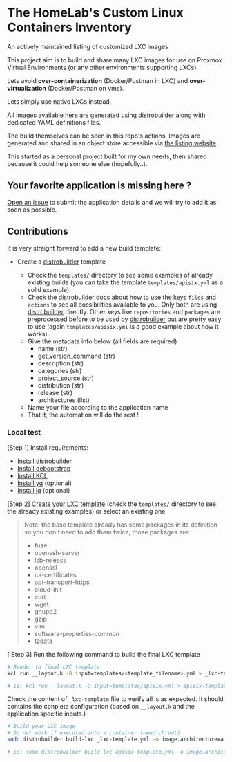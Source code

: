 # The HomeLab's Custom Linux Containers Inventory

An actively maintained listing of customized LXC images

This project aim is to build and share many LXC images for use on Proxmox Virtual Environments (or any other environments supporting LXCs).

Lets avoid **over-containerization** (Docker/Postman in LXC) and **over-virtualization** (Docker/Postman on vms).

Lets simply use native LXCs instead.

All images available here are generated using [distrobuilder](https://linuxcontainers.org/distrobuilder/docs/latest) along with dedicated YAML definitions files.

The build themselves can be seen in this repo's actions.
Images are generated and shared in an object store accessible via [the listing website](https://lxc-images.soubilabs.xyz/).

This started as a personal project built for my own needs, then shared because it could help someone else (hopefully..).

## Your favorite application is missing here ?

[Open an issue](https://github.com/soubinan/homelab-lxc/issues/new?assignees=&labels=&projects=&template=new-application-request.md&title=Add+%3Capplication_name%3E+template) to submit the application details and we will try to add it as soon as possible.

## Contributions

It is very straight forward to add a new build template:

- Create a [distrobuilder](https://linuxcontainers.org/distrobuilder/docs/latest/) template

   - Check the `templates/` directory to see some examples of already existing builds (you can take the template `templates/apisix.yml` as a solid example).
   - Check the [distrobuilder](https://linuxcontainers.org/distrobuilder/docs/latest/) docs about how to use the keys `files` and `actions` to see all possibilities available to you. Only both are using [distrobuilder](https://linuxcontainers.org/distrobuilder/docs/latest/) directly. Other keys like `repositories` and `packages` are preprocessed before to be used by [distrobuilder](https://linuxcontainers.org/distrobuilder/docs/latest/) but are pretty easy to use (again `templates/apisix.yml` is a good example about how it works).
   - Give the metadata info below (all fields are required)
      - name (str)
      - get_version_command (str)
      - description (str)
      - categories (str)
      - project_source (str)
      - distribution (str)
      - release (str)
      - architectures (list)
   - Name your file according to the application name
   - That it, the automation will do the rest !

### Local test

[Step 1] Install requirements:

- [Install distrobuilder](https://linuxcontainers.org/distrobuilder/docs/latest/howto/install/)
- [Install debootstrap](https://wiki.debian.org/Debootstrap)
- [Install KCL](https://www.kcl-lang.io/docs/user_docs/getting-started/install)
- [Install yq](https://mikefarah.gitbook.io/yq#install) (optional)
- [Install jq](https://jqlang.github.io/jq/download/) (optional)

[Step 2] [Create your LXC template](#contributions) (check the `templates/` directory to see the already existing examples) or select an existing one

> Note: the base template already has some packages in its definition so you don't need to add them twice, those packages are:
> * fuse
> * openssh-server
> * lsb-release
> * openssl
> * ca-certificates
> * apt-transport-https
> * cloud-init
> * curl
> * wget
> * gnupg2
> * gzip
> * vim
> * software-properties-common
> * tzdata
>

[ Step 3] Run the following command to build the final LXC template

```sh {"id":"01J0MPD5W78R3GD6JKZRV9WHHS"}
# Render to final LXC template
kcl run __layout.k -D input=templates/<template_filename>.yml > _lxc-template.yml

# ie: kcl run __layout.k -D input=templates/apisix.yml > apisix-template.yml
```

Check the content of `_lxc-template` file to verify all is as expected. It should contains the conplete configuration (based on `__layout.k` and the application specific inputs.)

```sh {"excludeFromRunAll":"true","id":"01J0MPGBG024BTJHTE54YMJP97"}
# Build your LXC image
# Do not work if executed into a container (need chroot)
sudo distrobuilder build-lxc _lxc-template.yml -o image.architecture=amd64 -o image.serial="<application version>"

# ie: sudo distrobuilder build-lxc apisix-template.yml -o image.architecture=amd64 -o image.serial="3.8.0"
```
